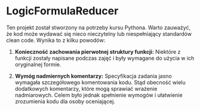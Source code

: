 # LogicFormulaReducer

Ten projekt został stworzony na potrzeby kursu Pythona. Warto zauważyć, że kod może wydawać się nieco nieczytelny lub niespełniający standardów clean code. Wynika to z kilku powodów:

1. **Konieczność zachowania pierwotnej struktury funkcji:** Niektóre z funkcji zostały napisane podczas zajęć i były wymagane do użycia w ich oryginalnej formie.

2. **Wymóg nadmiernych komentarzy:** Specyfikacja zadania jasno wymagała szczegółowego komentowania kodu. Stąd obecność wielu dodatkowych komentarzy, które mogą sprawiać wrażenie nadmiarowych. Celem było jednak spełnienie wymogów i ułatwienie zrozumienia kodu dla osoby oceniającej.
